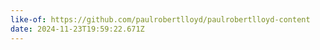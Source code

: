 ```yaml
---
like-of: https://github.com/paulrobertlloyd/paulrobertlloyd-content
date: 2024-11-23T19:59:22.671Z
---
```


